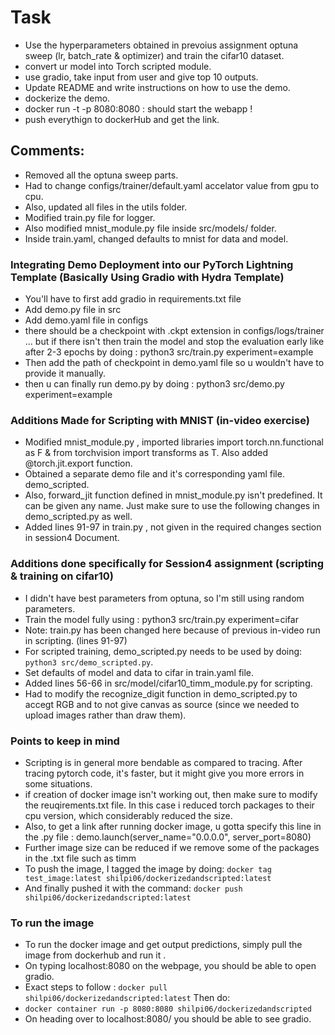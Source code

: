 # Task
- Use the hyperparameters obtained in prevoius assignment optuna sweep (lr, batch_rate & optimizer) and train the cifar10 dataset. 
- convert ur model into Torch scripted module. 
- use gradio, take input from user and give top 10 outputs. 
- Update README and write instructions on how to use the demo. 
- dockerize the demo. 
- docker run -t -p 8080:8080 <image>:<tag> should start the webapp !
- push everythign to dockerHub and get the link. 

## Comments: 
- Removed all the optuna sweep parts. 
- Had to change configs/trainer/default.yaml accelator value from gpu to cpu. 
- Also, updated all files in the utils folder.
- Modified train.py file for logger. 
- Also modified mnist_module.py file inside src/models/ folder.
- Inside train.yaml, changed defaults to mnist for data and model.

### Integrating Demo Deployment into our PyTorch Lightning Template (Basically Using Gradio with Hydra Template)
- You'll have to first add gradio in requirements.txt file 
- Add demo.py file in src 
- Add demo.yaml file in configs 
- there should be a checkpoint with .ckpt extension in configs/logs/trainer ... but if there isn't then train the model and stop the evaluation early like after 2-3 epochs by doing : python3 src/train.py experiment=example 
- Then add the path of checkpoint in demo.yaml file so u wouldn't have to provide it manually.
- then u can finally run demo.py by doing : python3 src/demo.py experiment=example 


### Additions Made for Scripting with MNIST (in-video exercise)
- Modified mnist_module.py , imported libraries import torch.nn.functional as F  & from torchvision import transforms as T. Also added @torch.jit.export function. 
- Obtained a separate demo file and it's corresponding yaml file. demo_scripted.
- Also, forward_jit function defined in mnist_module.py isn't predefined. It can be given any name. Just make sure to use the following changes in demo_scripted.py as well. 
- Added lines 91-97 in train.py , not given in the required changes section in session4 Document.

### Additions done specifically for Session4 assignment (scripting & training on cifar10)
- I didn't have best parameters from optuna, so I'm still using random parameters. 
- Train the model fully using : python3 src/train.py experiment=cifar 
- Note: train.py has been changed here because of previous in-video run in scripting. (lines 91-97) 
- For scripted training, demo_scripted.py needs to be used by doing: ``python3 src/demo_scripted.py``. 
- Set defaults of model and data to cifar in train.yaml file. 
- Added lines 56-66 in src/model/cifar10_timm_module.py for scripting. 
- Had to modify the recognize_digit function in demo_scripted.py to accegt RGB and to not give canvas as source (since we needed to upload images rather than draw them). 

### Points to keep in mind
- Scripting is in general more bendable as compared to tracing. After tracing pytorch code, it's faster, but it might give you more errors in some situations. 
- if creation of docker image isn't working out, then make sure to modify the reuqirements.txt file. In this case i reduced torch packages to their cpu version, which considerably reduced the size. 
- Also, to get a link after running docker image, u gotta specify this line in the .py file : demo.launch(server_name="0.0.0.0", server_port=8080) 
- Further image size can be reduced if we remove some of the packages in the .txt file such as timm 
- To push the image, I tagged the image by doing: ``docker tag test_image:latest shilpi06/dockerizedandscripted:latest`` 
- And finally pushed it with the command: ``docker push shilpi06/dockerizedandscripted:latest`` 

### To run the image 
- To run the docker image and get output predictions, simply pull the image from dockerhub and run it . 
- On typing localhost:8080 on the webpage, you should be able to open gradio. 
- Exact steps to follow : ``docker pull shilpi06/dockerizedandscripted:latest`` Then do: 
- ``docker container run -p 8080:8080 shilpi06/dockerizedandscripted`` 
- On heading over to localhost:8080/ you should be able to see gradio. 